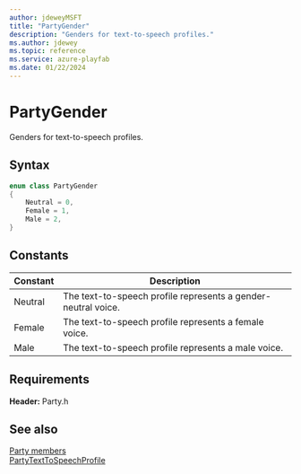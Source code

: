 ```yaml
---
author: jdeweyMSFT
title: "PartyGender"
description: "Genders for text-to-speech profiles."
ms.author: jdewey
ms.topic: reference
ms.service: azure-playfab
ms.date: 01/22/2024
---
```


# PartyGender  

Genders for text-to-speech profiles.    

## Syntax  
  
```cpp
enum class PartyGender    
{  
    Neutral = 0,  
    Female = 1,  
    Male = 2,  
}  
```  
  
## Constants  
  
| Constant | Description |
| --- | --- |
| Neutral | The text-to-speech profile represents a gender-neutral voice. |  
| Female | The text-to-speech profile represents a female voice. |  
| Male | The text-to-speech profile represents a male voice. |  
  
  
## Requirements  
  
**Header:** Party.h
  
## See also  
[Party members](../party_members.md)  
[PartyTextToSpeechProfile](../classes/PartyTextToSpeechProfile/partytexttospeechprofile.md)
  
  
